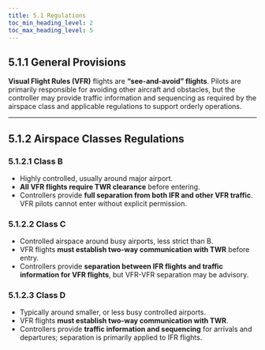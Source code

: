 ```yaml
---
title: 5.1 Regulations
toc_min_heading_level: 2
toc_max_heading_level: 5
---
```

## 5.1.1 General Provisions
**Visual Flight Rules (VFR)** flights are **“see-and-avoid” flights**. Pilots are primarily responsible for avoiding other aircraft and obstacles, but the controller may provide traffic information and sequencing as required by the airspace class and applicable regulations to support orderly operations.

---

## 5.1.2 Airspace Classes Regulations

### 5.1.2.1 Class B
- Highly controlled, usually around major airport.
- **All VFR flights require TWR clearance** before entering.
- Controllers provide **full separation from both IFR and other VFR traffic**. VFR pilots cannot enter without explicit permission.

### 5.1.2.2 Class C
- Controlled airspace around busy airports, less strict than B.
- VFR flights **must establish two-way communication with TWR** before entry.
- Controllers provide **separation between IFR flights and traffic information for VFR flights**, but VFR-VFR separation may be advisory.

### 5.1.2.3 Class D
- Typically around smaller, or less busy controlled airports.
- VFR flights **must establish two-way communication with TWR**.
- Controllers provide **traffic information and sequencing** for arrivals and departures; separation is primarily applied to IFR flights.